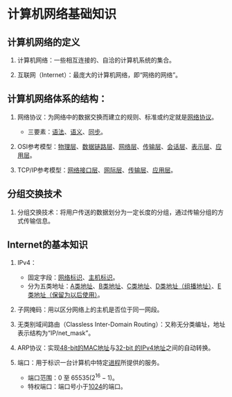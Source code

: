 # 计算机网络基础知识

## 计算机网络的定义

1. 计算机网络：一些相互连接的、自洽的计算机系统的集合。

2. 互联网（Internet）：最庞大的计算机网络，即“网络的网络”。

## 计算机网络体系的结构：

1. 网络协议：为网络中的数据交换而建立的规则、标准或约定就是<u>网络协议</u>。
    - 三要素：<u>语法</u>、<u>语义</u>、<u>同步</u>。

2. OSI参考模型：<u>物理层</u>、<u>数据链路层</u>、<u>网络层</u>、<u>传输层</u>、<u>会话层</u>、<u>表示层</u>、<u>应用层</u>。

3. TCP/IP参考模型：<u>网络接口层</u>、<u>网际层</u>、<u>传输层</u>、<u>应用层</u>。

## 分组交换技术

1. 分组交换技术：将用户传送的数据划分为一定长度的分组，通过传输分组的方式传输信息。

## Internet的基本知识

1. IPv4：
    - 固定字段：<u>网络标识</u>、<u>主机标识</u>。
    - 分为五类地址：<u>A类地址</u>、<u>B类地址</u>、<u>C类地址</u>、<u>D类地址（组播地址）</u>、<u>E类地址（保留为以后使用）</u>。

2. 子网掩码：用以区分网络上的主机是否位于同一网段。

3. 无类别域间路由（Classless Inter-Domain Routing）：又称无分类编址，地址表示结构为“IP/net_mask”。

4. ARP协议：实现<u>48-bit的MAC地址</u>与<u>32-bit 的IPv4地址</u>之间的自动转换。

5. 端口：用于标识一台计算机中特定<u>进程</u>所提供的服务。
    - 端口范围：$0\;$至$\;65535(2^{16}-1)$。
    - 特权端口：端口号小于<u>1024</u>的端口。
